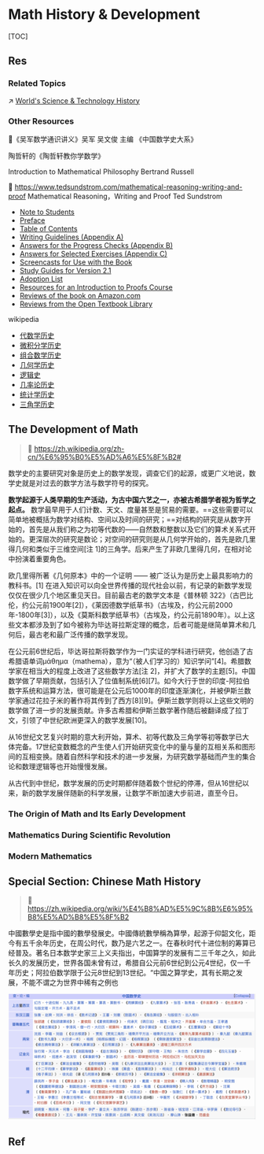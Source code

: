 # Math History & Development

[TOC]



## Res
### Related Topics
↗ [World's Science & Technology History](../../Macro-Knowledge/📜%20World's%20Human%20History%20Overview/World's%20Science%20&%20Technology%20History/World's%20Science%20&%20Technology%20History.md)


### Other Resources
📖《吴军数学通识讲义》吴军
吴文俊 主编 《中国数学史大系》

陶哲轩的《陶哲轩教你学数学》

Introduction to Mathematical Philosophy
Bertrand Russell

📖 https://www.tedsundstrom.com/mathematical-reasoning-writing-and-proof
Mathematical Reasoning，Writing and Proof
Ted Sundstrom
- [Note to Students](https://www.dropbox.com/s/gg77p2tvlags54m/note%20to%20students.pdf?dl=0)
- [Preface](https://www.dropbox.com/s/zavcxfbsy4t7ubr/0-MR-preface.pdf?dl=0)
- [Table of Contents](https://www.dropbox.com/s/z4fzyku48k7hg53/0-MR-contents.pdf?dl=0)
- [Writing Guidelines (Appendix A)](https://www.dropbox.com/s/iasdac4aaf8de4l/writing%20guides.pdf?dl=0)
- [Answers for the Progress Checks (Appendix B)](https://www.dropbox.com/s/jzqqjiqz72xs8zy/0-MR-appendixB.pdf?dl=0)
- [Answers for Selected Exercises (Appendix C)](https://www.dropbox.com/s/wk8ayonyrew3pb2/0-MR-appendixC.pdf?dl=0)
- [Screencasts for Use with the Book](https://www.youtube.com/playlist?list=PL2419488168AE7001)
- [Study Guides for Version 2.1](https://www.tedsundstrom.com/study-guides-1)
- [Adoption List](https://www.dropbox.com/scl/fi/0u06cackavwqxm2drn2zv/adoption-list.pdf?dl=0&rlkey=86qsnb0ur5bd3vu4lfvbl9tie)
- [Resources for an Introduction to Proofs Course](https://www.tedsundstrom.com/resources-for-an-introduction-to-proofs-course)
- [Reviews of the book on Amazon.com](https://www.amazon.com/Mathematical-Reasoning-Writing-Proof-Version/product-reviews/1500143413/ref=cm_cr_arp_d_paging_btm_1?ie=UTF8&reviewerType=all_reviews&pageNumber=1)
- [Reviews from the Open Textbook Library](https://open.umn.edu/opentextbooks/textbooks/mathematical-reasoning-writing-and-proof-version-2-1)

wikipedia
- [代数学历史](https://zh.wikipedia.org/w/index.php?title=%E4%BB%A3%E6%95%B8%E5%AD%B8%E6%AD%B7%E5%8F%B2&action=edit&redlink=1 "代数学历史（页面不存在）")
- [微积分学历史](https://zh.wikipedia.org/w/index.php?title=%E5%BE%AE%E7%A9%8D%E5%88%86%E5%AD%B8%E6%AD%B7%E5%8F%B2&action=edit&redlink=1 "微积分学历史（页面不存在）")
- [组合数学历史](https://zh.wikipedia.org/w/index.php?title=%E7%B5%84%E5%90%88%E6%95%B8%E5%AD%B8%E6%AD%B7%E5%8F%B2&action=edit&redlink=1 "组合数学历史（页面不存在）")
- [几何学历史](https://zh.wikipedia.org/w/index.php?title=%E5%B9%BE%E4%BD%95%E5%AD%B8%E6%AD%B7%E5%8F%B2&action=edit&redlink=1 "几何学历史（页面不存在）")
- [逻辑史](https://zh.wikipedia.org/wiki/%E9%80%BB%E8%BE%91%E5%8F%B2 "逻辑史")
- [几率论历史](https://zh.wikipedia.org/w/index.php?title=%E6%A9%9F%E7%8E%87%E8%AB%96%E6%AD%B7%E5%8F%B2&action=edit&redlink=1 "几率论历史（页面不存在）")
- [统计学历史](https://zh.wikipedia.org/w/index.php?title=%E7%B5%B1%E8%A8%88%E5%AD%B8%E6%AD%B7%E5%8F%B2&action=edit&redlink=1 "统计学历史（页面不存在）")
- [三角学历史](https://zh.wikipedia.org/w/index.php?title=%E4%B8%89%E8%A7%92%E5%AD%B8%E6%AD%B7%E5%8F%B2&action=edit&redlink=1 "三角学历史（页面不存在）")



## The Development of Math
> 🔗 https://zh.wikipedia.org/zh-cn/%E6%95%B0%E5%AD%A6%E5%8F%B2#

数学史的主要研究对象是历史上的数学发现，调查它们的起源，或更广义地说，数学史就是对过去的数学方法与数学符号的探究。

**数学起源于人类早期的生产活动，为古中国六艺之一，亦被古希腊学者视为哲学之起点。** 数学最早用于人们计数、天文、度量甚至是贸易的需要。==这些需要可以简单地被概括为数学对结构、空间以及时间的研究；==对结构的研究是从数字开始的，首先是从我们称之为初等代数的——自然数和整数以及它们的算术关系式开始的。更深层次的研究是数论；对空间的研究则是从几何学开始的，首先是欧几里得几何和类似于三维空间[注 1]的三角学。后来产生了非欧几里得几何，在相对论中扮演着重要角色。

欧几里得所著《几何原本》中的一个证明 —— 被广泛认为是历史上最具影响力的教科书。[1]
在进入知识可以向全世界传播的现代社会以前，有记录的新数学发现仅仅在很少几个地区重见天日。目前最古老的数学文本是《普林顿 322》（古巴比伦，约公元前1900年[2]），《莱因德数学纸草书》（古埃及，约公元前2000年-1800年[3]），以及《莫斯科数学纸草书》（古埃及，约公元前1890年）。以上这些文本都涉及到了如今被称为毕达哥拉斯定理的概念，后者可能是继简单算术和几何后，最古老和最广泛传播的数学发现。

在公元前6世纪后，毕达哥拉斯将数学作为一门实证的学科进行研究，他创造了古希腊语单词μάθημα（mathema），意为“（被人们学习的）知识学问”[4]。希腊数学家在相当大的程度上改进了这些数学方法[注 2]，并扩大了数学的主题[5]。中国数学做了早期贡献，包括引入了位值制系统[6][7]。如今大行于世的印度-阿拉伯数字系统和运算方法，很可能是在公元后1000年的印度逐渐演化，并被伊斯兰数学家通过花拉子米的著作将其传到了西方[8][9]。伊斯兰数学则将以上这些文明的数学做了进一步的发展贡献。许多古希腊和伊斯兰数学著作随后被翻译成了拉丁文，引领了中世纪欧洲更深入的数学发展[10]。

从16世纪文艺复兴时期的意大利开始，算术、初等代数及三角学等初等数学已大体完备。17世纪变数概念的产生使人们开始研究变化中的量与量的互相关系和图形间的互相变换。随着自然科学和技术的进一步发展，为研究数学基础而产生的集合论和数理逻辑等也开始慢慢发展。

从古代到中世纪，数学发展的历史时期都伴随着数个世纪的停滞，但从16世纪以来，新的数学发展伴随新的科学发展，让数学不断加速大步前进，直至今日。


### The Origin of Math and Its Early Development


### Mathematics During Scientific Revolution


### Modern  Mathematics



## Special Section: Chinese Math History
> 🔗 https://zh.wikipedia.org/wiki/%E4%B8%AD%E5%9C%8B%E6%95%B8%E5%AD%B8%E5%8F%B2

中國數學史是指中國的數學發展史。中國傳統數學稱為算學，起源于仰韶文化，距今有五千余年历史，在周公时代，数乃是六艺之一。在春秋时代十进位制的筹算已经普及。著名日本数学史家三上义夫指出，中国算学的发展有二三千年之久，如此长久的发展历史，世界各国未曾有过，希腊自公元前6世纪到公元4世纪，仅一千年历史；阿拉伯数学限于公元8世纪到13世纪。“中国之算学史，其有长期之发展，不能不谓之为世界中稀有之例也

![](../../Assets/Pics/Screenshot%202025-07-06%20at%2017.22.28.png)



## Ref
[数学发展史给我们的启发 ｜ 萧文强]: https://hkumath.hku.hk/~mks/HistMathInspiration_1976.pdf

[👍 丘成桐：数学史大纲（Brief History of Math）]: https://yauc.seu.edu.cn/2020/0820/c27551a342885/page.htm
